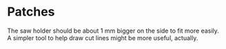 # Patches

The saw holder should be about 1 mm bigger on the side to fit more easily.
A simpler tool to help draw cut lines might be more useful, actually.
